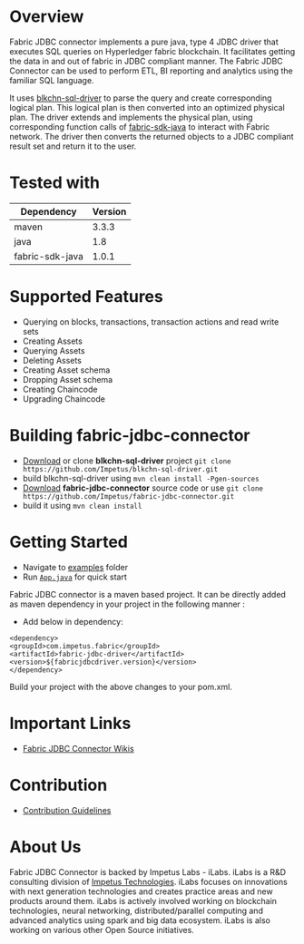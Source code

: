  
 
Overview 
========= 
 
Fabric JDBC connector implements a pure java, type 4 JDBC driver that executes SQL queries on Hyperledger fabric blockchain. It facilitates getting the data in and out of fabric in JDBC compliant manner. The Fabric JDBC Connector can be used to perform ETL, BI reporting and analytics using the familiar SQL language.  
 
It uses [blkchn-sql-driver](https://github.com/Impetus/blkchn-sql-driver) to parse the query and create corresponding logical plan. This logical plan is then converted into an optimized physical plan. The driver extends and implements the physical plan, using corresponding function calls of [fabric-sdk-java](https://github.com/hyperledger/fabric-sdk-java) to interact with Fabric network. The driver then converts the returned objects to a JDBC compliant result set and return it to the user. 
 
 

# Tested with
| Dependency | Version |
|---|---|
| maven | 3.3.3 |
|java | 1.8 |
|fabric-sdk-java | 1.0.1 |
 

Supported Features  
=============== 

- Querying on blocks, transactions, transaction actions and read write sets
- Creating Assets
- Querying Assets 
- Deleting Assets
- Creating Asset schema
- Dropping Asset schema  
- Creating Chaincode
- Upgrading Chaincode

Building fabric-jdbc-connector
==========================
- [Download](https://github.com/Impetus/blkchn-sql-driver/archive/master.zip) or clone <b>blkchn-sql-driver</b> project `git clone https://github.com/Impetus/blkchn-sql-driver.git`
- build blkchn-sql-driver using `mvn clean install -Pgen-sources`
- [Download](https://github.com/Impetus/fabric-jdbc-connector/archive/master.zip) <b>fabric-jdbc-connector</b> source code or use `git clone https://github.com/Impetus/fabric-jdbc-connector.git` 
- build it using `mvn clean install` 

Getting Started 
===============  


- Navigate to [examples](https://github.com/Impetus/fabric-jdbc-connector/tree/master/fabric-sample) folder 
- Run [`App.java`](https://github.com/Impetus/fabric-jdbc-connector/blob/master/fabric-sample/src/main/java/com/impetus/fabricsample/App.java) for quick start 
 
 
Fabric JDBC connector is a maven based project. It can be directly added as maven dependency in your project in the following manner : 
  
  
* Add below in dependency: 
  
``` 
<dependency> 
<groupId>com.impetus.fabric</groupId> 
<artifactId>fabric-jdbc-driver</artifactId> 
<version>${fabricjdbcdriver.version}</version> 
</dependency> 
``` 
 
Build your project with the above changes to your pom.xml. 
 
 
Important Links 
=============== 
* [Fabric JDBC Connector Wikis](https://github.com/Impetus/fabric-jdbc-connector/wiki) 
 
  
 
Contribution 
============ 
* [Contribution Guidelines](https://github.com/Impetus/fabric-jdbc-connector/blob/master/CONTRIBUTING.md) 
 
About Us 
======== 
Fabric JDBC Connector is backed by Impetus Labs - iLabs. iLabs is a R&D consulting division of [Impetus Technologies](http://www.impetus.com). iLabs focuses on innovations with next generation technologies and creates practice areas and new products around them. iLabs is actively involved working on blockchain technologies, neural networking, distributed/parallel computing and advanced analytics using spark and big data ecosystem. iLabs is also working on various other Open Source initiatives. 
 
 